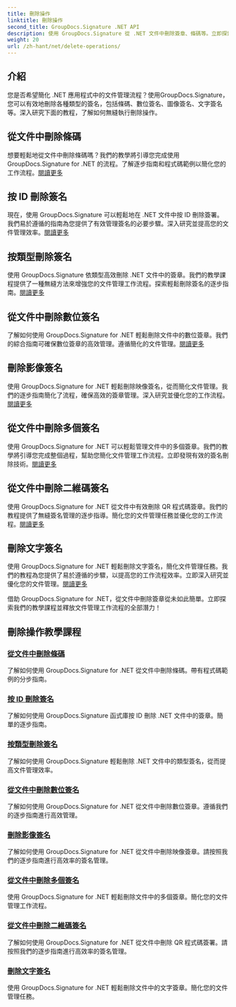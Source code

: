 ```yaml
---
title: 刪除操作
linktitle: 刪除操作
second_title: GroupDocs.Signature .NET API
description: 使用 GroupDocs.Signature 從 .NET 文件中刪除簽章、條碼等。立即探索高效能文件管理教學！
weight: 20
url: /zh-hant/net/delete-operations/
---
```

## 介紹

您是否希望簡化 .NET 應用程式中的文件管理流程？使用GroupDocs.Signature，您可以有效地刪除各種類型的簽名，包括條碼、數位簽名、圖像簽名、文字簽名等。深入研究下面的教程，了解如何無縫執行刪除操作。

## 從文件中刪除條碼
想要輕鬆地從文件中刪除條碼嗎？我們的教學將引導您完成使用 GroupDocs.Signature for .NET 的流程。了解逐步指南和程式碼範例以簡化您的工作流程。[閱讀更多](./delete-barcode/)

## 按 ID 刪除簽名
現在，使用 GroupDocs.Signature 可以輕鬆地在 .NET 文件中按 ID 刪除簽署。我們易於遵循的指南為您提供了有效管理簽名的必要步驟。深入研究並提高您的文件管理效率。[閱讀更多](./delete-signature-by-id/)

## 按類型刪除簽名
使用 GroupDocs.Signature 依類型高效刪除 .NET 文件中的簽章。我們的教學課程提供了一種無縫方法來增強您的文件管理工作流程。探索輕鬆刪除簽名的逐步指南。[閱讀更多](./delete-signature-by-type/)

## 從文件中刪除數位簽名
了解如何使用 GroupDocs.Signature for .NET 輕鬆刪除文件中的數位簽章。我們的綜合指南可確保數位簽章的高效管理。遵循簡化的文件管理。[閱讀更多](./delete-digital-signature/)

## 刪除影像簽名
使用 GroupDocs.Signature for .NET 輕鬆刪除映像簽名，從而簡化文件管理。我們的逐步指南簡化了流程，確保高效的簽章管理。深入研究並優化您的工作流程。[閱讀更多](./delete-image-signature/)

## 從文件中刪除多個簽名
使用 GroupDocs.Signature for .NET 可以輕鬆管理文件中的多個簽章。我們的教學將引導您完成整個過程，幫助您簡化文件管理工作流程。立即發現有效的簽名刪除技術。[閱讀更多](./delete-multiple-signatures/)

## 從文件中刪除二維碼簽名
使用 GroupDocs.Signature for .NET 從文件中有效刪除 QR 程式碼簽章。我們的教程提供了無縫簽名管理的逐步指導。簡化您的文件管理任務並優化您的工作流程。[閱讀更多](./delete-qr-code-signature/)

## 刪除文字簽名
使用 GroupDocs.Signature for .NET 輕鬆刪除文字簽名，簡化文件管理任務。我們的教程為您提供了易於遵循的步驟，以提高您的工作流程效率。立即深入研究並優化您的文件管理。[閱讀更多](./delete-text-signature/)

借助 GroupDocs.Signature for .NET，從文件中刪除簽章從未如此簡單。立即探索我們的教學課程並釋放文件管理工作流程的全部潛力！
## 刪除操作教學課程
### [從文件中刪除條碼](./delete-barcode/)
了解如何使用 GroupDocs.Signature for .NET 從文件中刪除條碼。帶有程式碼範例的分步指南。
### [按 ID 刪除簽名](./delete-signature-by-id/)
了解如何使用 GroupDocs.Signature 函式庫按 ID 刪除 .NET 文件中的簽章。簡單的逐步指南。
### [按類型刪除簽名](./delete-signature-by-type/)
了解如何使用 GroupDocs.Signature 輕鬆刪除 .NET 文件中的類型簽名，從而提高文件管理效率。
### [從文件中刪除數位簽名](./delete-digital-signature/)
了解如何使用 GroupDocs.Signature for .NET 從文件中刪除數位簽章。遵循我們的逐步指南進行高效管理。
### [刪除影像簽名](./delete-image-signature/)
了解如何使用 GroupDocs.Signature for .NET 從文件中刪除映像簽章。請按照我們的逐步指南進行高效率的簽名管理。
### [從文件中刪除多個簽名](./delete-multiple-signatures/)
使用 GroupDocs.Signature for .NET 輕鬆刪除文件中的多個簽章。簡化您的文件管理工作流程。
### [從文件中刪除二維碼簽名](./delete-qr-code-signature/)
了解如何使用 GroupDocs.Signature for .NET 從文件中刪除 QR 程式碼簽署。請按照我們的逐步指南進行高效率的簽名管理。
### [刪除文字簽名](./delete-text-signature/)
使用 GroupDocs.Signature for .NET 輕鬆刪除文件中的文字簽章。簡化您的文件管理任務。
